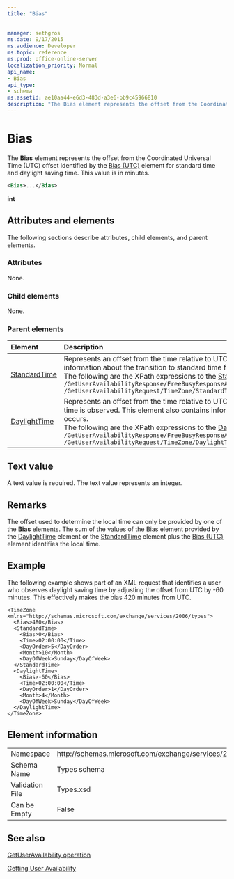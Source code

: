 ```yaml
---
title: "Bias"
 
 
manager: sethgros
ms.date: 9/17/2015
ms.audience: Developer
ms.topic: reference
ms.prod: office-online-server
localization_priority: Normal
api_name:
- Bias
api_type:
- schema
ms.assetid: ae10aa44-e6d3-483d-a3e6-bb9c45966810
description: "The Bias element represents the offset from the Coordinated Universal Time (UTC) offset identified by the Bias (UTC) element for standard time and daylight saving time. This value is in minutes."
---
```


# Bias

The **Bias** element represents the offset from the Coordinated Universal Time (UTC) offset identified by the [Bias (UTC)](bias-utc.md) element for standard time and daylight saving time. This value is in minutes. 
  
```xml
<Bias>...</Bias>
```

 **int**
## Attributes and elements

The following sections describe attributes, child elements, and parent elements.
  
### Attributes

None.
  
### Child elements

None.
  
### Parent elements

|**Element**|**Description**|
|:-----|:-----|
|[StandardTime](standardtime.md) <br/> | Represents an offset from the time relative to UTC represented by the [Bias (UTC)](bias-utc.md) element. This element also contains information about the transition to standard time from daylight saving time in regions where daylight saving time is observed.  <br/>  The following are the XPath expressions to the [StandardTime](standardtime.md) element:  <br/>  `/GetUserAvailabilityResponse/FreeBusyResponseArray/FreeBusyResponse/FreeBusyView/WorkingHours/TimeZone/StandardTime` <br/>  `/GetUserAvailabilityRequest/TimeZone/StandardTime` <br/> |
|[DaylightTime](daylighttime.md) <br/> | Represents an offset from the time relative to UTC represented by the [Bias (UTC)](bias-utc.md) element in regions where daylight saving time is observed. This element also contains information about when the transition to daylight saving time from standard time occurs.  <br/>  The following are the XPath expressions to the [DaylightTime](daylighttime.md) element:  <br/>  `/GetUserAvailabilityResponse/FreeBusyResponseArray/FreeBusyResponse/FreeBusyView/WorkingHours/TimeZone/DaylightTime` <br/>  `/GetUserAvailabilityRequest/TimeZone/DaylightTime` <br/> |
   
## Text value

A text value is required. The text value represents an integer.
  
## Remarks

The offset used to determine the local time can only be provided by one of the **Bias** elements. The sum of the values of the Bias element provided by the [DaylightTime](daylighttime.md) element or the [StandardTime](standardtime.md) element plus the [Bias (UTC)](bias-utc.md) element identifies the local time. 
  
## Example

The following example shows part of an XML request that identifies a user who observes daylight saving time by adjusting the offset from UTC by -60 minutes. This effectively makes the bias 420 minutes from UTC.
  
```
<TimeZone xmlns="http://schemas.microsoft.com/exchange/services/2006/types">
  <Bias>480</Bias>
  <StandardTime>
    <Bias>0</Bias>
    <Time>02:00:00</Time>
    <DayOrder>5</DayOrder>
    <Month>10</Month>
    <DayOfWeek>Sunday</DayOfWeek>
  </StandardTime>
  <DaylightTime>
    <Bias>-60</Bias>
    <Time>02:00:00</Time>
    <DayOrder>1</DayOrder>
    <Month>4</Month>
    <DayOfWeek>Sunday</DayOfWeek>
  </DaylightTime>
</TimeZone>
```

## Element information

|||
|:-----|:-----|
|Namespace  <br/> |http://schemas.microsoft.com/exchange/services/2006/types  <br/> |
|Schema Name  <br/> |Types schema  <br/> |
|Validation File  <br/> |Types.xsd  <br/> |
|Can be Empty  <br/> |False  <br/> |
   
## See also



[GetUserAvailability operation](getuseravailability-operation.md)


[Getting User Availability](http://msdn.microsoft.com/library/d4133fcb-9b0f-4e6b-aadf-a389da83516a%28Office.15%29.aspx)

